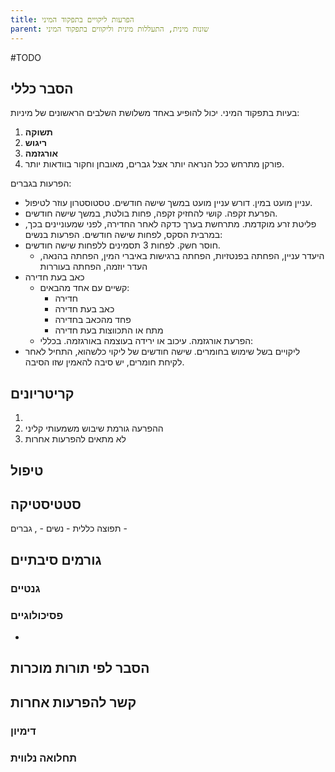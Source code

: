 ```yaml
---
title: הפרעות ליקויים בתפקוד המיני
parent: שונות מינית, התעללות מינית וליקווים בתפקוד המיני
---
```


#TODO 
## הסבר כללי 
בעיות בתפקוד המיני.
יכול להופיע באחד משלושת השלבים הראשונים של מיניות:
1. **תשוקה**
2. **ריגוש**
3. **אורגזמה**
4. פורקן
מתרחש ככל הנראה יותר אצל גברים, מאובחן וחקור בוודאות יותר.

הפרעות בגברים:
- עניין מועט במין. דורש עניין מועט במשך שישה חודשים. טסטוסטרון עוזר לטיפול.
- הפרעת זקפה. קושי להחזיק זקפה, פחות בולטת, במשך שישה חודשים.
- פליטת זרע מוקדמת. מתרחשת בערך כדקה לאחר החדירה, לפני שמעוניינים בכך, במרבית הסקס, לפחות שישה חודשים.
הפרעות בנשים: 
- חוסר חשק. לפחות 3 תסמינים ללפחות שישה חודשים.
	- היעדר עניין, הפחתה בפנטזיות, הפחתה ברגישות באיברי המין, הפחתה בהנאה, העדר יוזמה, הפחתה בעוררות
- כאב בעת חדירה
	- קשיים עם אחד מהבאים:
		- חדירה
		- כאב בעת חדירה
		- פחד מהכאב בחדירה
		- מתח או התכווצות בעת חדירה
	- הפרעת אורגזמה. עיכוב או ירידה בעוצמה באורגזמה.
בכללי:
- ליקויים בשל שימוש בחומרים. שישה חודשים של ליקוי כלשהוא, התחיל לאחר לקיחת חומרים, יש סיבה להאמין שזו הסיבה.

## קריטריונים
1. 
2. ההפרעה גורמת שיבוש משמעותי קליני
3. לא מתאים להפרעות אחרות
## טיפול

## סטטיסטיקה
תפוצה כללית - 
נשים - , גברים - 
## גורמים סיבתיים
### גנטיים
### פסיכולוגיים
* 
## הסבר לפי תורות מוכרות


## קשר להפרעות אחרות

### דימיון
### תחלואה נלווית




<script src="https://utteranc.es/client.js"
        repo="AdiShamir/AdiShamir.github.io"
        issue-term="pathname"
        label="comment"
        theme="github-dark"
        crossorigin="anonymous"
        async>
</script>

